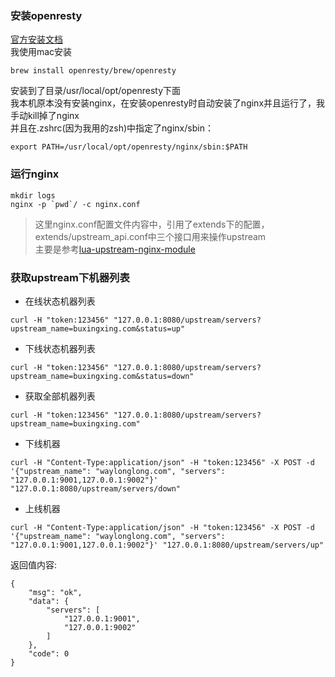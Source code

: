 ### 安装openresty
[官方安装文档](https://openresty.org/cn/installation.html)  
我使用mac安装  
```
brew install openresty/brew/openresty
```
安装到了目录/usr/local/opt/openresty下面    
我本机原本没有安装nginx，在安装openresty时自动安装了nginx并且运行了，我手动kill掉了nginx  
并且在.zshrc(因为我用的zsh)中指定了nginx/sbin：  
```
export PATH=/usr/local/opt/openresty/nginx/sbin:$PATH
```

### 运行nginx
```
mkdir logs
nginx -p `pwd`/ -c nginx.conf
```
> 这里nginx.conf配置文件内容中，引用了extends下的配置，extends/upstream_api.conf中三个接口用来操作upstream  
> 主要是参考[lua-upstream-nginx-module](https://github.com/openresty/lua-upstream-nginx-module)  

### 获取upstream下机器列表
* 在线状态机器列表
```
curl -H "token:123456" "127.0.0.1:8080/upstream/servers?upstream_name=buxingxing.com&status=up"
```
* 下线状态机器列表
```
curl -H "token:123456" "127.0.0.1:8080/upstream/servers?upstream_name=buxingxing.com&status=down"
```
* 获取全部机器列表
```
curl -H "token:123456" "127.0.0.1:8080/upstream/servers?upstream_name=buxingxing.com"
```

* 下线机器
```
curl -H "Content-Type:application/json" -H "token:123456" -X POST -d '{"upstream_name": "waylonglong.com", "servers": "127.0.0.1:9001,127.0.0.1:9002"}' "127.0.0.1:8080/upstream/servers/down"
```
* 上线机器
```
curl -H "Content-Type:application/json" -H "token:123456" -X POST -d '{"upstream_name": "waylonglong.com", "servers": "127.0.0.1:9001,127.0.0.1:9002"}' "127.0.0.1:8080/upstream/servers/up"
```
返回值内容:  
```
{
    "msg": "ok",
    "data": {
        "servers": [
            "127.0.0.1:9001",
            "127.0.0.1:9002"
        ]
    },
    "code": 0
}
```
